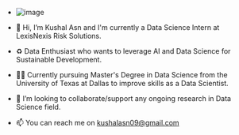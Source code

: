 - ![image](https://user-images.githubusercontent.com/47448959/181688448-950e426f-4b99-48b6-a7eb-652b61e6ae63.png)

- 👋 Hi, I’m Kushal Asn and I'm currently a Data Science Intern at LexisNexis Risk Solutions.
- ♻️ Data Enthusiast who wants to leverage AI and Data Science for Sustainable Development.
- 👩‍🎓 Currently pursuing Master's Degree in Data Science from the University of Texas at Dallas to improve skills as a Data Scientist.
- 💞️ I’m looking to collaborate/support any ongoing research in Data Science field.
- 📫 You can reach me on kushalasn09@gmail.com

<!---
kushalasn/kushalasn is a ✨ special ✨ repository because its `README.md` (this file) appears on your GitHub profile.
You can click the Preview link to take a look at your changes.
--->
